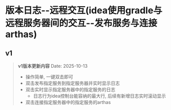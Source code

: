 # 版本日志--远程交互(idea使用gradle与远程服务器间的交互--发布服务与连接arthas)

## v1

> **v1版本更新内容**
> Date: 2025-10-13
>
> - 操作简单, 一键双击即可
> - 双击发布指定服务到指定服务器并实时显示日志
> - 双击实时显示指定服务器中的指定服务的日志
>   - 日志行为idea控制台能容纳的最大行, 后续有新增日志实时滚动显示
> - 双击连接指定服务器中的指定服务的arthas
